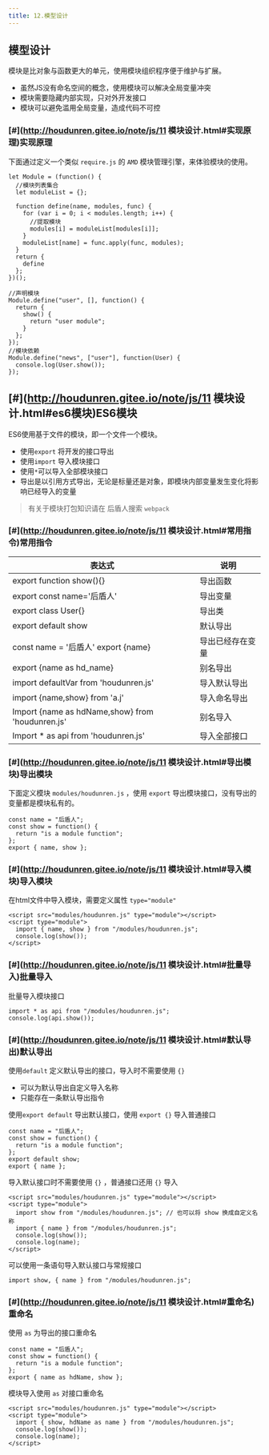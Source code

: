 ```yaml
---
title: 12.模型设计
---
```


## 模型设计

模块是比对象与函数更大的单元，使用模块组织程序便于维护与扩展。

- 虽然JS没有命名空间的概念，使用模块可以解决全局变量冲突
- 模块需要隐藏内部实现，只对外开发接口
- 模块可以避免滥用全局变量，造成代码不可控

### [#](http://houdunren.gitee.io/note/js/11 模块设计.html#实现原理)实现原理

下面通过定义一个类似 `require.js` 的 `AMD` 模块管理引擎，来体验模块的使用。

```text
let Module = (function() {
  //模块列表集合
  let moduleList = {};

  function define(name, modules, func) {
    for (var i = 0; i < modules.length; i++) {
      //提取模块
      modules[i] = moduleList[modules[i]];
    }
    moduleList[name] = func.apply(func, modules);
  }
  return {
    define
  };
})();

//声明模块
Module.define("user", [], function() {
  return {
    show() {
      return "user module";
    }
  };
});
//模块依赖
Module.define("news", ["user"], function(User) {
  console.log(User.show());
});
```

## [#](http://houdunren.gitee.io/note/js/11 模块设计.html#es6模块)ES6模块

ES6使用基于文件的模块，即一个文件一个模块。

- 使用`export` 将开发的接口导出
- 使用`import` 导入模块接口
- 使用`*`可以导入全部模块接口
- 导出是以引用方式导出，无论是标量还是对象，即模块内部变量发生变化将影响已经导入的变量

> 有关于模块打包知识请在 后盾人搜索 `webpack`

### [#](http://houdunren.gitee.io/note/js/11 模块设计.html#常用指令)常用指令

| 表达式                                           | 说明             |
| ------------------------------------------------ | ---------------- |
| export function show(){}                         | 导出函数         |
| export const name='后盾人'                       | 导出变量         |
| export class User{}                              | 导出类           |
| export default show                              | 默认导出         |
| const name = '后盾人' export {name}              | 导出已经存在变量 |
| export {name as hd_name}                         | 别名导出         |
| import defaultVar from 'houdunren.js'            | 导入默认导出     |
| import {name,show} from 'a.j'                    | 导入命名导出     |
| Import {name as hdName,show} from 'houdunren.js' | 别名导入         |
| Import * as api from 'houdunren.js'              | 导入全部接口     |

### [#](http://houdunren.gitee.io/note/js/11 模块设计.html#导出模块)导出模块

下面定义模块 `modules/houdunren.js` ，使用 `export` 导出模块接口，没有导出的变量都是模块私有的。

```text
const name = "后盾人";
const show = function() {
  return "is a module function";
};
export { name, show };
```

### [#](http://houdunren.gitee.io/note/js/11 模块设计.html#导入模块)导入模块

在html文件中导入模块，需要定义属性 `type="module"`

```text
<script src="modules/houdunren.js" type="module"></script>
<script type="module">
  import { name, show } from "/modules/houdunren.js";
  console.log(show());
</script>
```

### [#](http://houdunren.gitee.io/note/js/11 模块设计.html#批量导入)批量导入

批量导入模块接口

```text
import * as api from "/modules/houdunren.js";
console.log(api.show());
```

### [#](http://houdunren.gitee.io/note/js/11 模块设计.html#默认导出)默认导出

使用`default` 定义默认导出的接口，导入时不需要使用 `{}`

- 可以为默认导出自定义导入名称
- 只能存在一条默认导出指令

使用`export default` 导出默认接口，使用 `export {}` 导入普通接口

```text
const name = "后盾人";
const show = function() {
  return "is a module function";
};
export default show;
export { name };
```

导入默认接口时不需要使用 `{}` ，普通接口还用 `{}` 导入

```text
<script src="modules/houdunren.js" type="module"></script>
<script type="module">
  import show from "/modules/houdunren.js"; // 也可以将 show 换成自定义名称
  import { name } from "/modules/houdunren.js";
  console.log(show());
  console.log(name);
</script>
```

可以使用一条语句导入默认接口与常规接口

```text
import show, { name } from "/modules/houdunren.js";
```

### [#](http://houdunren.gitee.io/note/js/11 模块设计.html#重命名)重命名

使用 `as` 为导出的接口重命名

```text
const name = "后盾人";
const show = function() {
  return "is a module function";
};
export { name as hdName, show };
```

模块导入使用 `as` 对接口重命名

```text
<script src="modules/houdunren.js" type="module"></script>
<script type="module">
  import { show, hdName as name } from "/modules/houdunren.js";
  console.log(show());
  console.log(name);
</script>
```